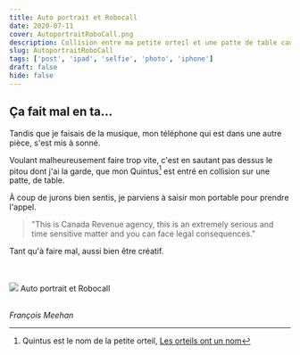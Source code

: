 ```yaml
---
title: Auto portrait et Robocall
date: 2020-07-11
cover: AutoportraitRoboCall.png
description: Collision entre ma petite orteil et une patte de table causé par un robocall
slug: AutoportraitRoboCall
tags: ['post', 'ipad', 'selfie', 'photo', 'iphone']
draft: false
hide: false
---
```


## Ça fait mal en ta...

Tandis que je faisais de la musique, mon téléphone qui est dans une autre pièce, s'est mis à sonné.

Voulant malheureusement faire trop vite, c'est en sautant pas dessus le pitou dont j'ai la garde, que mon Quintus[^1] est entré en collision sur une patte, de table.

À coup de jurons bien sentis, je parviens à saisir mon portable pour prendre l'appel.

> "This is Canada Revenue agency, this is an extremely serious and time sensitive matter and you can face legal consequences."

Tant qu'à faire mal, aussi bien être créatif.

<br/>
<br/>

<Flex>
  <Card width={[ 256, 320 ]} mx='auto'>
    <Image src='AutoportraitRoboCall.png'/>
    <Text>
      Auto portrait et Robocall
    </Text>
  </Card>
</Flex>

<br/>
<br/>


*François Meehan*

[^1]: Quintus est le nom de la petite orteil, [Les orteils ont un nom](https://jeretiens.net/quel-est-le-nom-des-orteils/)

